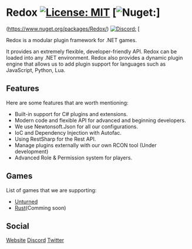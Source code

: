 # Redox [![License: MIT](https://img.shields.io/badge/License-MIT-yellow.svg)](https://opensource.org/licenses/MIT) [![Nuget:](https://img.shields.io/nuget/v/Redox)]
(https://www.nuget.org/packages/Redox/)  [![Discord:](https://img.shields.io/discord/660131995619426310?label=discord)](https://discord.gg/KSQxhcA)
       [


Redox is a modular plugin framework for .NET games.

It provides an extremely flexible, developer-friendly API. Redox can be loaded into any .NET environment.
Redox also provides a dynamic plugin engine that allows us to add plugin support for languages such as JavaScript, Python, Lua.

## Features
Here are some features that are worth mentioning:
- Built-in support for C# plugins and extensions.
- Modern code and flexible API for advanced and beginning developers.
- We use Newtonsoft.Json for all our configurations.
- IoC and Dependency Injection with Autofac.
- Using RestSharp for the Rest API.
- Manage plugins externally with our own RCON tool (Under development)
- Advanced Role & Permission system for players.


## Games
List of games that we are supporting:
- [Unturned](https://github.com/RedoxMod/Redox.Unturned)
- [Rust](https://github.com/RedoxMod/Redox.Unturned)(Comming soon)

## Social
[Website](https://redoxmodding.org)
[Discord](https://discord.gg/TjfJypA)
[Twitter](https://twitter.com/RedoxMod)
